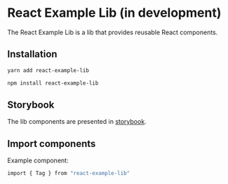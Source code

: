 # React Example Lib (in development)

The React Example Lib is a lib that provides reusable React components.

## Installation

```sh
yarn add react-example-lib
```

```sh
npm install react-example-lib
```

## Storybook

The lib components are presented in [storybook](https://6835d845b846c23caad4056b-mscmynsimj.chromatic.com/).

## Import components

Example component:

```sh
import { Tag } from "react-example-lib"
```
